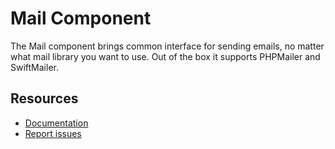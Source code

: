 Mail Component
==============
The Mail component brings common interface for sending emails, no matter what mail library you want to use. Out of the box it supports PHPMailer and SwiftMailer.

Resources
---------
* [Documentation][1]
* [Report issues][2]

[1]: https://www.webiik.com
[2]: https://github.com/webiik/webiik/issues